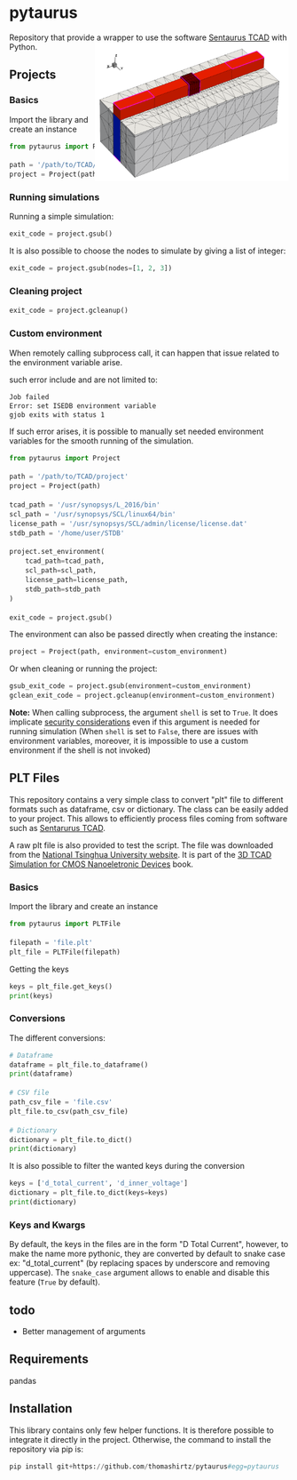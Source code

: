 # pytaurus
Repository that provide a wrapper to use the software [Sentaurus TCAD](www.synopsys.com) with Python. <img align="right" width="350"  src="finfet.png"> 


## Projects

### Basics
Import the library and create an instance
```python
from pytaurus import Project

path = '/path/to/TCAD/project'
project = Project(path)
```

### Running simulations
Running a simple simulation:
```python
exit_code = project.gsub()
```

It is also possible to choose the nodes to simulate by giving a list of integer:
```python
exit_code = project.gsub(nodes=[1, 2, 3])
```

### Cleaning project
```python
exit_code = project.gcleanup()
```

### Custom environment
When remotely calling subprocess call, it can happen that issue related to the environment variable arise. 

such error include and are not limited to:
```
Job failed
Error: set ISEDB environment variable 
gjob exits with status 1
```

If such error arises, it is possible to manually set needed environment variables for the smooth running of the 
simulation.
```python
from pytaurus import Project

path = '/path/to/TCAD/project'
project = Project(path)

tcad_path = '/usr/synopsys/L_2016/bin'
scl_path = '/usr/synopsys/SCL/linux64/bin'
license_path = '/usr/synopsys/SCL/admin/license/license.dat'
stdb_path = '/home/user/STDB'

project.set_environment(
    tcad_path=tcad_path,
    scl_path=scl_path, 
    license_path=license_path, 
    stdb_path=stdb_path
)
                        
exit_code = project.gsub()
```
The environment can also be passed directly when creating the instance:
```python
project = Project(path, environment=custom_environment)
```
Or when cleaning or running the project:
```python
gsub_exit_code = project.gsub(environment=custom_environment)
gclean_exit_code = project.gcleanup(environment=custom_environment)
```

**Note:** When calling subprocess, the argument `shell` is set to `True`. It does implicate [security considerations](https://docs.python.org/3/library/subprocess.html#security-considerations)
even if this argument is needed for running simulation (When `shell` is set to `False`, there are issues with environment variables, moreover, it is impossible to use a custom environment if the shell is not invoked)

## PLT Files
This repository contains a very simple class to convert "plt" file to different formats such as dataframe, csv or dictionary. The class can be easily added to your project. This allows to efficiently process files coming from software such as [Sentarurus TCAD](www.synopsys.com). 

A raw plt file is also provided to test the script. The file was downloaded from the [National Tsinghua University website](http://semiconductorlab.iwopop.com/). It is part of the [3D TCAD Simulation for CMOS Nanoeletronic Devices](https://www.springer.com/gp/book/9789811030659) book.

### Basics
Import the library and create an instance
```python
from pytaurus import PLTFile

filepath = 'file.plt'
plt_file = PLTFile(filepath)
```
Getting the keys
```python
keys = plt_file.get_keys()
print(keys)
```

### Conversions
The different conversions:
```python
# Dataframe
dataframe = plt_file.to_dataframe()
print(dataframe)

# CSV file
path_csv_file = 'file.csv'
plt_file.to_csv(path_csv_file)

# Dictionary 
dictionary = plt_file.to_dict()
print(dictionary)
```

It is also possible to filter the wanted keys during the conversion
```python
keys = ['d_total_current', 'd_inner_voltage']
dictionary = plt_file.to_dict(keys=keys)
print(dictionary)
```

### Keys and Kwargs
By default, the keys in the files are in the form "D Total Current", however, to make the name more pythonic, they are converted by default to snake case ex: "d_total_current" (by replacing spaces by underscore and removing uppercase). The `snake_case` argument allows to enable and disable this feature (`True` by default).

## todo
- Better management of arguments

## Requirements
pandas  

## Installation
This library contains only few helper functions. It is therefore possible to integrate it directly in the project. 
Otherwise, the command to install the repository via pip is:
```python
pip install git+https://github.com/thomashirtz/pytaurus#egg=pytaurus
```
